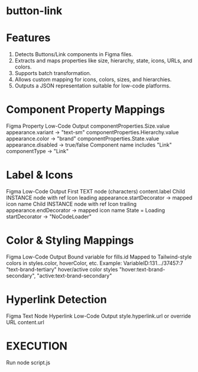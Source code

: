 # button-link
# Features
1. Detects Buttons/Link components in Figma files.
2. Extracts and maps properties like size, hierarchy, state, icons, URLs, and colors.
3. Supports batch transformation.
4. Allows custom mapping for icons, colors, sizes, and hierarchies.
5. Outputs a JSON representation suitable for low-code platforms.

   
# Component Property Mappings
Figma Property	                          Low-Code Output
componentProperties.Size.value	       appearance.variant → "text-sm"
componentProperties.Hierarchy.value	   appearance.color → "brand"
componentProperties.State.value	       appearance.disabled → true/false
Component name includes "Link"	       componentType → "Link"

# Label & Icons
Figma	                                            Low-Code Output
First TEXT node (characters)	                 content.label
Child INSTANCE node with ref Icon leading	     appearance.startDecorator → mapped icon name
Child INSTANCE node with ref Icon trailing	   appearance.endDecorator → mapped icon name
State = Loading	startDecorator →               "NoCodeLoader"

# Color & Styling Mappings
Figma	                                     Low-Code Output
Bound variable for fills.id       	    Mapped to Tailwind-style colors in styles.color, hoverColor, etc.
Example: VariableID:131.../37457:7	   "text-brand-tertiary"
hover/active color styles	             "hover:text-brand-secondary", "active:text-brand-secondary"

# Hyperlink Detection
Figma Text Node Hyperlink	               Low-Code Output
style.hyperlink.url or override URL	     content.url


# EXECUTION 
Run node script.js
